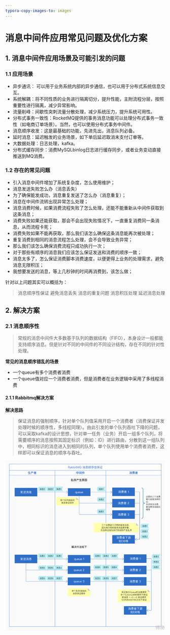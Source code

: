 ```yaml
---
typora-copy-images-to: images
---
```




# 消息中间件应用常见问题及优化方案



## 1. 消息中间件应用场景及可能引发的问题

### 1.1 应用场景

* 异步通讯： 可以用于业务系统内部的异步通信，也可以用于分布式系统信息交互。
* 系统解耦：将不同性质的业务进行隔离切分，提升性能，主附流程分层，按照重要性进行隔离，减少异常影响。
* 流量削峰：间歇性突刺流量分散处理，减少系统压力，提升系统可用性。
* 分布式事务一致性：RocketMQ提供的事务消息功能可以处理分布式事务一致性（如电商订单场景）。当然，也可以使用分布式事务中间件。
* 消息顺序收发：这是最基础的功能，先进先出，消息队列必备。
* 延时消息：延迟触发的业务场景，如下单后延迟取消未支付订单等。
* 大数据处理：日志处理，kafka。
* 分布式缓存同步：消费MySQLbinlog日志进行缓存同步，或者业务变动直接推送到MQ消费。



### 1.2 存在的常见问题

* 引入消息中间件增加了系统复杂度，怎么使用维护；
* 消息发送失败怎么办（消息丢失）
* 为了确保能发成功，消息重复发送了怎么办（消息重复）；
* 消息在中间件流转出现异常怎么处理；
* 消息消费时候，如果消费流程失败了怎么处理，还能不能重新从中间件获取到这条消息；
* 消费失败如果还能获取，那会不会出现失败情况下，一直重复消费同一条消息，从而流程卡死；
* 消费失败如果不能再获取，那么我们该怎么确保这条消息能再次被处理；
* 重复消费到相同的消息流程怎么处理，会不会导致业务异常；
* 那么我们该怎么确保消费流程只成功执行一次；
* 对于那些有顺序的消息我们应该怎么保证发送和消费的顺序一致；
* 消息太多了，怎么保证消费脚本消费速度，以便更得上业务的处理需求，避免消息无限积压；
* 我想要发送的消息，等上几秒钟的时间再消费到，该怎么做；

针对以上问题其实可以概括为：

> 消息顺序性保证
> 避免消息丢失
> 消息的重复问题
> 消息积压处理
> 延迟消息处理



## 2. 解决方案

### 2.1 消息顺序性

> 常规的消息中间件大多数基于队列的数据结构（FIFO），本身设计一般都能支持顺序消息。但是针对不同的中间件的不同设计结构，存在不同的针对性处理。



**常见的消息顺序错乱的场景**

* 一个queue有多个消费者消费
* 一个queue值对应一个消费者消费，但是消费者在业务逻辑中采用了多线程消费



#### 2.1.1 Rabbitmq解决方案

**解决思路**

> 保证消息的强制顺序，针对单个队列值采用开启一个消费者（消费保证并发处理时候的顺序性，多线程同理）。由此引发的单个队列吞吐下降的问题，可以采取kafka的设计思想，针对单一任务（业务）开启一组多个队列，将需要顺序的消息按照其固定标识（例如：ID）进行路由，分散到这一组队列中，相同标识的消息进入到相同的队列，单个队列使用单个消费者消费，这样即可以保证消息的顺序与吞吐。

![5dea7f3c3de924df799473440ac37eee](images/5dea7f3c3de924df799473440ac37eee.png)